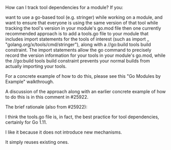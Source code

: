 How can I track tool dependencies for a module?
If you:

want to use a go-based tool (e.g. stringer) while working on a module, and
want to ensure that everyone is using the same version of that tool while tracking the tool's version in your module's go.mod file
then one currently recommended approach is to add a tools.go file to your module that includes import statements for the tools of interest (such as import _ "golang.org/x/tools/cmd/stringer"), along with a //go:build tools build constraint. The import statements allow the go command to precisely record the version information for your tools in your module's go.mod, while the //go:build tools build constraint prevents your normal builds from actually importing your tools.

For a concrete example of how to do this, please see this "Go Modules by Example" walkthrough.

A discussion of the approach along with an earlier concrete example of how to do this is in this comment in #25922.

The brief rationale (also from #25922):

I think the tools.go file is, in fact, the best practice for tool dependencies, certainly for Go 1.11.

I like it because it does not introduce new mechanisms.

It simply reuses existing ones.